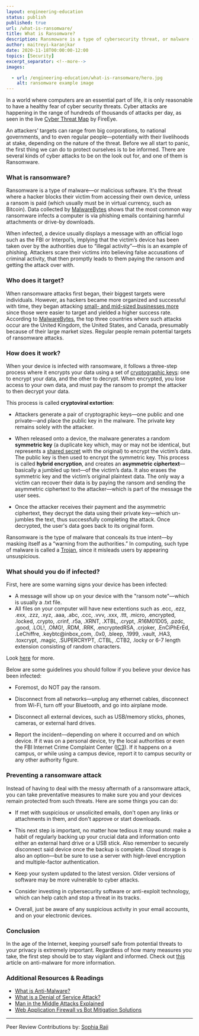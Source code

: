 ```yaml
---
layout: engineering-education
status: publish
published: true
url: /what-is-ransomware/
title: What is Ransomware?
description: Ransmoware is a type of cybersecurity threat, or malware (malicious software) that attackers use to hack into their victims' devices, and force them to pay a ransom.
author: maitreyi-karanjkar
date: 2020-11-18T00:00:00-12:00
topics: [Security]
excerpt_separator: <!--more-->
images:

  - url: /engineering-education/what-is-ransomware/hero.jpg
    alt: ransomware example image
---
```

In a world where computers are an essential part of life, it is only reasonable to have a healthy fear of cyber security threats. Cyber attacks are happening in the range of hundreds of thousands of attacks per day, as seen in the live [Cyber Threat Map](https://www.fireeye.com/cyber-map/threat-map.html) by FireEye.
<!--more-->
An attackers’ targets can range from big corporations, to national governments, and to even regular people––potentially with their livelihoods at stake, depending on the nature of the threat. Before we all start to panic, the first thing we can do to protect ourselves is to be informed. There are several kinds of cyber attacks to be on the look out for, and one of them is Ransomware.

### What is ransomware?
Ransomware is a type of malware––or malicious software. It's the threat where a hacker blocks their victim from accessing their own device, unless a ransom is paid (which usually must be in virtual currency, such as Bitcoin). Data collected by [MalwareBytes](https://www.malwarebytes.com/ransomware/) shows that the most common way ransomware infects a computer is via phishing emails containing harmful attachments or drive-by downloads.

When infected, a device usually displays a message with an official logo such as the FBI or Interpol’s, implying that the victim’s device has been taken over by the authorities due to “illegal activity”––this is an example of phishing. Attackers scare their victims into believing false accusations of criminal activity, that then promptly leads to them paying the ransom and getting the attack over with.

### Who does it target?
When ransomware attacks first began, their biggest targets were individuals. However, as hackers became more organized and successful with time, they began attacking [small- and mid-sized businesses more](https://www.malwarebytes.com/ransomware/) since those were easier to target and yielded a higher success rate. According to [MalwareBytes](https://www.malwarebytes.com/ransomware/), the top three countries where such attacks occur are the United Kingdom, the United States, and Canada, presumably because of their large market sizes. Regular people remain potential targets of ransomware attacks.

### How does it work?
When your device is infected with ransomware, it follows a three-step process where it encrypts your data using a set of [cryptographic keys](https://www.britannica.com/topic/cryptographic-key): one to encrypt your data, and the other to decrypt. When encrypted, you lose access to your own data, and must pay the ransom to prompt the attacker to then decrypt your data.

This process is called **cryptoviral extortion**:
- Attackers generate a pair of cryptographic keys––one public and one private––and place the public key in the malware. The private key remains solely with the attacker.

- When released onto a device, the malware generates a random **symmetric key** (a duplicate key which, may or may not be identical, but represents a [shared secret](https://en.wikipedia.org/wiki/Shared_secret) with the original) to encrypt the victim’s data. The public key is then used to encrypt the symmetric key. This process is called **hybrid encryption**, and creates an **asymmetric ciphertext**––basically a jumbled up text––of the victim’s data. It also erases the symmetric key and the victim’s original plaintext data. The only way a victim can recover their data is by paying the ransom and sending the asymmetric ciphertext to the attacker––which is part of the message the user sees.

- Once the attacker receives their payment and the asymmetric ciphertext, they decrypt the data using their private key––which un-jumbles the text, thus successfully completing the attack. Once decrypted, the user's data goes back to its original form.

Ransomware is the type of malware that conceals its true intent––by masking itself as a “warning from the authorities.” In computing, such type of malware is called a [Trojan](https://docs.microsoft.com/en-us/windows/security/threat-protection/intelligence/trojans-malware), since it misleads users by appearing unsuspicious.

### What should you do if infected?
First, here are some warning signs your device has been infected:
- A message will show up on your device with the "ransom note"––which is usually a .txt file.
- All files on your computer will have new extentions such as .ecc, .ezz, .exx, .zzz, .xyz, .aaa, .abc, .ccc, .vvv, .xxx, .ttt, .micro, .encrypted, .locked, .crypto, .crinf, .r5a, .XRNT, .XTBL, .crypt, .R16M01D05, .pzdc, .good, .LOL!, .OMG!, .RDM, .RRK, .encryptedRSA, .crjoker, .EnCiPhErEd, .LeChiffre, .keybtc@inbox_com, .0x0, .bleep, .1999, .vault, .HA3, .toxcrypt, .magic, .SUPERCRYPT, .CTBL, .CTB2, .locky or 6-7 length extension consisting of random characters.

Look [here](https://security.berkeley.edu/faq/ransomware/) for more.

Below are some guidelines you should follow if you believe your device has been infected:

- Foremost, do NOT pay the ransom.

- Disconnect from all networks––unplug any ethernet cables, disconnect from Wi-Fi, turn off your Bluetooth, and go into airplane mode.

- Disconnect all external devices, such as USB/memory sticks, phones, cameras, or external hard drives.

- Report the incident––depending on where it occurred and on which device. If it was on a personal device, try the local authorities or even the FBI Internet Crime Complaint Center ([IC3](https://www.ic3.gov/)). If it happens on a campus, or while using a campus device, report it to campus security or any other authority figure.

### Preventing a ransomware attack
Instead of having to deal with the messy aftermath of a ransomware attack, you can take preventative measures to make sure you and your devices remain protected from such threats. Here are some things you can do:

- If met with suspicious or unsolicited emails, don't open any links or attachments in them, and don't approve or start downloads.

- This next step is important, no matter how tedious it may sound: make a habit of regularly backing up your crucial data and information onto either an external hard drive or a USB stick. Also remember to securely disconnect said device once the backup is complete. Cloud storage is also an option––but be sure to use a server with high-level encryption and multiple-factor authentication.

- Keep your system updated to the latest version. Older versions of software may be more vulnerable to cyber attacks.

- Consider investing in cybersecurity software or anti-exploit technology, which can help catch and stop a threat in its tracks.

- Overall, just be aware of any suspicious activity in your email accounts, and on your electronic devices.

### Conclusion
In the age of the Internet, keeping yourself safe from potential threats to your privacy is extremely important. Regardless of how many measures you take, the first step should be to stay vigilant and informed. Check out [this](/engineering-education/what-is-anti-virus-software/) article on anti-malware for more information.

### Additional Resources & Readings

- [What is Anti-Malware?](/engineering-education/what-is-anti-virus-software/)
- [What is a Denial of Service Attack?](/engineering-education/denial-of-service/)
- [Man in the Middle Attacks Explained](/engineering-education/man-in-the-middle-attack/)
- [Web Application Firewall vs Bot Mitigation Solutions](/engineering-education/web-application-firewall-bot-mitigation-comparison/)

---
Peer Review Contributions by: [Sophia Raji](/engineering-education/authors/sophia-raji/)
